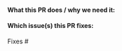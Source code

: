 <!--  Thanks for sending a pull request!  Here are some tips for you:

1. Please file an issue before making a pull request.
2. Clarification on feature functionality should be done on the Issues page and implementation details should be discussed on the Pull Request.
-->

#### What this PR does / why we need it:

#### Which issue(s) this PR fixes:
<!--
*Automatically closes linked issue when PR is merged.
Usage: `Fixes #<issue number>`, or `Fixes (paste link of issue)`.
_If PR is about `failing-tests or flakes`, please post the related issues/tests in a comment and do not use `Fixes`_*
-->
Fixes #<issue number> 

